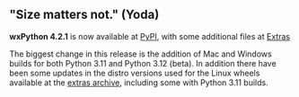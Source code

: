 <!--
.. title: wxPython 4.2.1 Released
.. slug: 2023-06-07-wxpython-411-release
.. date: 2023-06-07
.. tags: Development, Release, Phoenix
.. category: News
.. link:
.. description:
.. type: text
-->


## "Size matters not." (Yoda)

**wxPython 4.2.1**  is now available at [PyPI](https://pypi.org/project/wxPython/4.2.1), with some additional files at [Extras](https://extras.wxpython.org/wxPython4/extras/)

The biggest change in this release is the addition of Mac and Windows builds for both Python 3.11 and Python 3.12 (beta). In addition there have been some updates in the distro versions used for the Linux wheels available at the [extras archive](https://extras.wxpython.org/wxPython4/extras/), including some with Python 3.11 builds.


